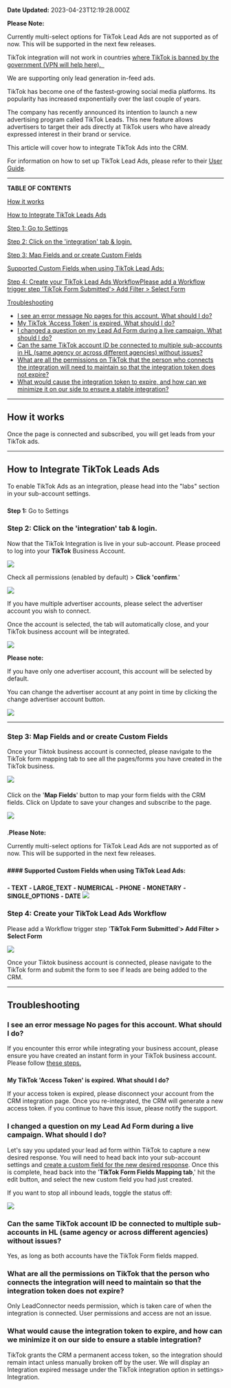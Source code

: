 **Date Updated:** 2023-04-23T12:19:28.000Z

**Please Note:**

Currently multi-select options for TikTok Lead Ads are not supported as of now. This will be supported in the next few releases.  
  
TikTok integration will not work in countries [where TikTok is banned by the government (VPN will help here).  ](https://vpnoverview.com/unblocking/censorship/access-tiktok/)  
  
We are supporting only lead generation in-feed ads.
  
  
TikTok has become one of the fastest-growing social media platforms. Its popularity has increased exponentially over the last couple of years.  
  
The company has recently announced its intention to launch a new advertising program called TikTok Leads. This new feature allows advertisers to target their ads directly at TikTok users who have already expressed interest in their brand or service.

  
This article will cover how to integrate TikTok Ads into the CRM.  
  
For information on how to set up TikTok Lead Ads, please refer to their [](https://ads.tiktok.com/help/article?aid=10010204)[](https://ads.tiktok.com/help/article?aid=10010204)[User Guide](https://ads.tiktok.com/help/article?aid=10010204).[](https://ads.tiktok.com/help/article?aid=10010204)[](https://ads.tiktok.com/help/article?aid=10010204)

  
---

**TABLE OF CONTENTS**

[How it works](#How-it-works)

[How to Integrate TikTok Leads Ads](#How-to-Integrate-TikTok-Leads-Ads)

[Step 1: Go to Settings](#Step-1%3A-Go-to-Settings)

[Step 2: Click on the 'integration' tab & login.](#Step-2%3A%C2%A0Click-on-the-'integration'-tab-&-login.)

[Step 3: Map Fields and or create Custom Fields](#Step-3%3A%C2%A0Map-Fields-and-or-create-Custom-Fields)

[Supported Custom Fields when using TikTok Lead Ads:](#Supported-Custom-Fields-when-using-TikTok-Lead-Ads%3A-2)

[Step 4: Create your TikTok Lead Ads WorkflowPlease add a Workflow trigger step 'TikTok Form Submitted'> Add Filter > Select Form](#Step-4%3A%C2%A0Create-your-TikTok-Lead-Ads-WorkflowPlease-add-a-Workflow-trigger-step-'TikTok-Form-Submitted'%3E-Add-Filter-%3E-Select-Form)

[Troubleshooting](#Troubleshooting)

* [I see an error message No pages for this account. What should I do?](#I-see-an-error-message-No-pages-for-this-account.-What-should-I-do?)
* [My TikTok 'Access Token' is expired. What should I do? ](#My-TikTok-'Access-Token'-is-expired.-What-should-I-do?%C2%A0)
* [I changed a question on my Lead Ad Form during a live campaign. What should I do? ](#I-changed-a-question-on-my-Lead-Ad-Form-during-a-live-campaign.-What-should-I-do?%C2%A0)
* [Can the same TikTok account ID be connected to multiple sub-accounts in HL (same agency or across different agencies) without issues?](#Can-the-same-TikTok-account-ID-be-connected-to-multiple-sub-accounts-in-HL-%28same-agency-or-across-different-agencies%29-without-issues?)
* [What are all the permissions on TikTok that the person who connects the integration will need to maintain so that the integration token does not expire?](#What-are-all-the-permissions-on-TikTok-that-the-person-who-connects-the-integration-will-need-to-maintain-so-that-the-integration-token-does-not-expire?)
* [What would cause the integration token to expire, and how can we minimize it on our side to ensure a stable integration?](#What-would-cause-the-integration-token-to-expire,-and-how-can-we-minimize-it-on-our-side-to-ensure-a-stable-integration?)
  
  
---

## **How it works**

 Once the page is connected and subscribed, you will get leads from your TikTok ads.
  
  
---

## **How to Integrate TikTok Leads Ads**

To enable TikTok Ads as an integration, please head into the "labs" section in your sub-account settings.

  
###   
**Step 1:** Go to Settings
  
  
### **Step 2:** Click on the **'integration'** tab & login.

Now that the TikTok Integration is live in your sub-account. Please proceed to log into your **TikTok** Business Account. 

![](https://s3.amazonaws.com/cdn.freshdesk.com/data/helpdesk/attachments/production/48257364299/original/3tOTd7BataR_fTqBKcJYxr91ydkofkSLlg.gif?1666033584)
  
  
 Check all permissions (enabled by default) > **Click 'confirm**.'

![](https://s3.amazonaws.com/cdn.freshdesk.com/data/helpdesk/attachments/production/48256325644/original/84lbd4VgOnQd3KlYgJwgi6qPAKc7VAxEkQ.png?1665583883)
  
  
If you have multiple advertiser accounts, please select the advertiser account you wish to connect. 

Once the account is selected, the tab will automatically close, and your TikTok business account will be integrated.  
  
![](https://s3.amazonaws.com/cdn.freshdesk.com/data/helpdesk/attachments/production/48257368231/original/hiJqYnRtrztMa7xB3eGG33H8kzvv9wE9NQ.png?1666035148)
  
  
**Please note:** 

If you have only one advertiser account, this account will be selected by default.  
  
You can change the advertiser account at any point in time by clicking the change advertiser account button.  
  
![](https://s3.amazonaws.com/cdn.freshdesk.com/data/helpdesk/attachments/production/48257321656/original/xXzTVfrAbbOcBiPq7778uFuAIqMzW5HmXA.png?1666021662)  
  
  
---

### **Step 3:** Map Fields and or create Custom Fields

Once your Tiktok business account is connected, please navigate to the TikTok form mapping tab to see all the pages/forms you have created in the TikTok business.  
  
  
![](https://s3.amazonaws.com/cdn.freshdesk.com/data/helpdesk/attachments/production/48257365147/original/n0Iz5JSNuL9kX2TwzptVuetG2qR93ncqkg.png?1666033907)

####   
  
  
Click on the '**Map Fields**' button to map your form fields with the CRM fields. Click on Update to save your changes and subscribe to the page.

  
![](https://s3.amazonaws.com/cdn.freshdesk.com/data/helpdesk/attachments/production/48257366397/original/6SWVGc3OhOy-yis7bBnC83SIZAUxZDY9Aw.png?1666034384)

### 

.**Please Note:**

Currently multi-select options for TikTok Lead Ads are not supported as of now. This will be supported in the next few releases.

###    

  
**#### Supported Custom Fields when using TikTok Lead Ads:**

### 

**- TEXT** 
**- LARGE_TEXT** 
**- NUMERICAL** 
**- PHONE** 
**- MONETARY** 
**- SINGLE_OPTIONS** 
**- DATE** 
**![](https://s3.amazonaws.com/cdn.freshdesk.com/data/helpdesk/attachments/production/48257919706/original/Z1gJeUPtuJkUZQnWw1V4N6eZuhrt1rPWmg.gif?1666195247)**
  
  
### **Step 4:** Create your TikTok Lead Ads Workflow

Please add a Workflow trigger step '**TikTok Form Submitted**'**\> Add Filter > Select Form**  
  
![](https://s3.amazonaws.com/cdn.freshdesk.com/data/helpdesk/attachments/production/48269424588/original/vKyPqLXJ4O9E2doajIwu55taBRrzkwds5w.png?1671032310)

  
Once your Tiktok business account is connected, please navigate to the TikTok form and submit the form to see if leads are being added to the CRM.
  
  
---

## **Troubleshooting**

  
### **I see an error message No pages for this account. What should I do?**

If you encounter this error while integrating your business account, please ensure you have created an instant form in your TikTok business account. Please follow [these steps.](https://ads.tiktok.com/help/article?aid=9525)

  
###   
**My TikTok 'Access Token' is expired. What should I do?** 

If your access token is expired, please disconnect your account from the CRM integration page. Once you re-integrated, the CRM will generate a new access token. if you continue to have this issue, please notify the support.
  
  
### **I changed a question on my Lead Ad Form during a live campaign. What should I do?** 

Let's say you updated your lead ad form within TikTok to capture a new desired response. You will need to head back into your sub-account settings and [create a custom field for the new desired response](https://help.gohighlevel.com/support/solutions/articles/48001223558-how-to-integrate-tiktok-lead-ads#Step-3%3A%C2%A0Map-Fields-and-or-create-Custom-Fields). Once this is complete, head back into the '**TikTok Form Fields Mapping tab**,' hit the edit button, and select the new custom field you had just created.  
  
If you want to stop all inbound leads, toggle the status off:

![](https://s3.amazonaws.com/cdn.freshdesk.com/data/helpdesk/attachments/production/48257370222/original/SSQ9QW-qjzl5waGuvDu2SyCCk_v-JK-ixA.png?1666035912)
  
  
### **Can the same TikTok account ID be connected to multiple sub-accounts in HL (same agency or across different agencies) without issues?** 

Yes, as long as both accounts have the TikTok Form fields mapped.

###   

  
### **What are all the permissions on TikTok that the person who connects the integration will need to maintain so that the integration token does not expire?**

Only LeadConnector needs permission, which is taken care of when the integration is connected. User permissions and access are not an issue.
  
  
### **What would cause the integration token to expire, and how can we minimize it on our side to ensure a stable integration?**

TikTok grants the CRM a permanent access token, so the integration should remain intact unless manually broken off by the user. We will display an Integration expired message under the TikTok integration option in settings> Integration.
  
  